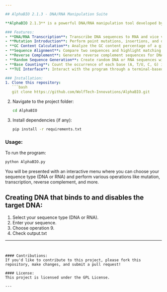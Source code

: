 ```yaml
---

## AlphaBIO 2.1.3 - DNA/RNA Manipulation Suite

**AlphaBIO 2.1.3** is a powerful DNA/RNA manipulation tool developed by **WolfTech Innovations**. It provides a terminal-based interface (TUI) for a range of bioinformatics tasks, from basic sequence transcription and mutation to advanced sequence analysis and random sequence generation. With easy-to-use functions for both DNA and RNA sequences, AlphaBIO offers various tools for sequence analysis, mutation introduction, GC content calculation, and more.

### Features:
- **DNA/RNA Transcription**: Transcribe DNA sequences to RNA and vice versa.
- **Mutation Introduction**: Perform point mutations, insertions, and deletions on sequences with customizable probabilities.
- **GC Content Calculation**: Analyze the GC content percentage of a given sequence.
- **Sequence Alignment**: Compare two sequences and highlight matching and mismatching base pairs.
- **Reverse Complement**: Generate reverse complement sequences for DNA and RNA.
- **Random Sequence Generation**: Create random DNA or RNA sequences with customizable GC content and length.
- **Base Counting**: Count the occurrence of each base (A, T/U, C, G) in a sequence.
- **TUI Interface**: Interact with the program through a terminal-based user interface for ease of use.

### Installation:
1. Clone this repository:
   ```bash
   git clone https://github.com/WolfTech-Innovations/AlphaBIO.git
   ```
2. Navigate to the project folder:
   ```bash
   cd AlphaBIO
   ```
3. Install dependencies (if any):
   ```bash
   pip install -r requirements.txt
   ```

### Usage:
To run the program:
```bash
python AlphaBIO.py
```

You will be presented with an interactive menu where you can choose your sequence type (DNA or RNA) and perform various operations like mutation, transcription, reverse complement, and more.

## Creating DNA that binds to and disables the target DNA:
1. Select your sequence type (DNA or RNA).
2. Enter your sequence.
3. Choose operation 9.
4. Check output.txt

---
```


#### Contributions:
If you'd like to contribute to this project, please fork this repository, make changes, and submit a pull request!

#### License:
This project is licensed under the GPL License.

---
